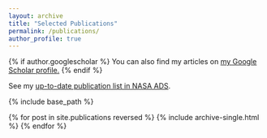 ```yaml
---
layout: archive
title: "Selected Publications"
permalink: /publications/
author_profile: true
---
```


{% if author.googlescholar %}
  You can also find my articles on <u><a href="{{author.googlescholar}}">my Google Scholar profile</a>.</u>
{% endif %}

See my [up-to-date publication list in NASA ADS](https://ui.adsabs.harvard.edu/search/q=%20author%3A%22susobhanan%2C%20abhimanyu%22&sort=date%20desc%2C%20bibcode%20desc&p_=0).

{% include base_path %}

{% for post in site.publications reversed %}
  {% include archive-single.html %}
{% endfor %}
